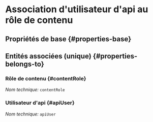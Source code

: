 # Association d'utilisateur d'api au rôle de contenu
<!--- THIS FILE IS GENERATED PLEASE DO NOT EDIT IT DIRECTLY --->



## Propriétés de base {#properties-base}



## Entités associées (unique) {#properties-belongs-to}

### Rôle de contenu {#contentRole}



*Nom technique:* ```contentRole```

### Utilisateur d'api {#apiUser}



*Nom technique:* ```apiUser```






